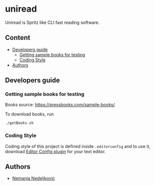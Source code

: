 # uniread

Uniread is Spritz like CLI fast reading software.

## Content

<!-- vim-markdown-toc GFM -->

* [Developers guide](#developers-guide)
	* [Getting sample books for testing](#getting-sample-books-for-testing)
	* [Coding Style](#coding-style)
* [Authors](#authors)

<!-- vim-markdown-toc -->

## Developers guide

### Getting sample books for testing

Books source: https://pressbooks.com/sample-books/

To download books, run

```bash
./getBooks.sh
```

### Coding Style

Coding style of this project is defined inside ``.editorconfig`` and to use it, download [Editor Config plugin](https://editorconfig.org/) for your text editor. 

## Authors

 * [Nemanja Nedeljković](https://github.com/nemanjan00)


